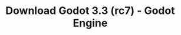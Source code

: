 ---
# Generated by /tools/generators/src/download_archive_generator !!! do not edit by hand !!!
title: 'Download Godot 3.3 (rc7) - Godot Engine'
type: 'download/archive'
name: '3.3'
flavor: 'rc7'
release_date: '2021-03-30T03:00:00-00:00'
release_notes: 'article/release-candidate-godot-3-3-rc-7/'
primaryPlatforms:
  - 'android.apk'
  - 'macos.universal'
  - 'windows.64'
  - 'linux_server.headless.64'
  - 'web'
  - 'templates'
links:
  android.apk:
    name: 'android.apk'
    title: 'Android'
    caption: 'Universal APK (ARM64 + ARMv7 + x86_64 + x86)'
    tags:
      - 'APK download'
      - 'ARM64/v7'
      - 'x86 (64 & 32 bit)'
    hosts:
      github_builds:
        regular: 'https://github.com/godotengine/godot-builds/releases/download/3.3-rc7/Godot_v3.3-rc7_android_editor.apk'
        mono: '#'
      github:
        regular: 'https://github.com/godotengine/godot/releases/download/3.3-rc7/Godot_v3.3-rc7_android_editor.apk'
        mono: '#'
  macos.universal:
    name: 'macos.universal'
    title: 'macOS'
    caption: 'Universal (x86_64 + Apple Silicon)'
    tags:
      - 'Intel/Apple Silicon'
      - '64 bit'
    hosts:
      github_builds:
        regular: 'https://github.com/godotengine/godot-builds/releases/download/3.3-rc7/Godot_v3.3-rc7_osx.universal.zip'
        mono: 'https://github.com/godotengine/godot-builds/releases/download/3.3-rc7/Godot_v3.3-rc7_mono_osx.universal.zip'
      github:
        regular: 'https://github.com/godotengine/godot/releases/download/3.3-rc7/Godot_v3.3-rc7_osx.universal.zip'
        mono: 'https://github.com/godotengine/godot/releases/download/3.3-rc7/Godot_v3.3-rc7_mono_osx.universal.zip'
  windows.64:
    name: 'windows.64'
    title: 'Windows'
    caption: 'Standard (x86_64)'
    tags:
      - '64 bit'
    hosts:
      github_builds:
        regular: 'https://github.com/godotengine/godot-builds/releases/download/3.3-rc7/Godot_v3.3-rc7_win64.exe.zip'
        mono: 'https://github.com/godotengine/godot-builds/releases/download/3.3-rc7/Godot_v3.3-rc7_mono_win64.zip'
      github:
        regular: 'https://github.com/godotengine/godot/releases/download/3.3-rc7/Godot_v3.3-rc7_win64.exe.zip'
        mono: 'https://github.com/godotengine/godot/releases/download/3.3-rc7/Godot_v3.3-rc7_mono_win64.zip'
  linux_server.headless.64:
    name: 'linux_server.headless.64'
    title: 'Linux Server'
    caption: 'Headless (x86_64)'
    tags:
      - '64 bit'
      - 'Headless'
    hosts:
      github_builds:
        regular: 'https://github.com/godotengine/godot-builds/releases/download/3.3-rc7/Godot_v3.3-rc7_linux_headless.64.zip'
        mono: 'https://github.com/godotengine/godot-builds/releases/download/3.3-rc7/Godot_v3.3-rc7_mono_linux_headless_64.zip'
      github:
        regular: 'https://github.com/godotengine/godot/releases/download/3.3-rc7/Godot_v3.3-rc7_linux_headless.64.zip'
        mono: 'https://github.com/godotengine/godot/releases/download/3.3-rc7/Godot_v3.3-rc7_mono_linux_headless_64.zip'
  web:
    name: 'web'
    title: 'Web editor'
    caption: ''
    tags:
      - 'Self-hosted'
      - 'Cross-platform'
    hosts:
      github_builds:
        regular: 'https://github.com/godotengine/godot-builds/releases/download/3.3-rc7/Godot_v3.3-rc7_web_editor.zip'
        mono: '#'
      github:
        regular: 'https://github.com/godotengine/godot/releases/download/3.3-rc7/Godot_v3.3-rc7_web_editor.zip'
        mono: '#'
  linux.64:
    name: 'linux.64'
    title: 'Linux'
    caption: 'Standard (x86_64)'
    tags:
      - '64 bit'
    hosts:
      github_builds:
        regular: 'https://github.com/godotengine/godot-builds/releases/download/3.3-rc7/Godot_v3.3-rc7_x11.64.zip'
        mono: 'https://github.com/godotengine/godot-builds/releases/download/3.3-rc7/Godot_v3.3-rc7_mono_x11_64.zip'
      github:
        regular: 'https://github.com/godotengine/godot/releases/download/3.3-rc7/Godot_v3.3-rc7_x11.64.zip'
        mono: 'https://github.com/godotengine/godot/releases/download/3.3-rc7/Godot_v3.3-rc7_mono_x11_64.zip'
  linux.32:
    name: 'linux.32'
    title: 'Linux'
    caption: 'Standard (x86)'
    tags:
      - '32 bit'
    hosts:
      github_builds:
        regular: 'https://github.com/godotengine/godot-builds/releases/download/3.3-rc7/Godot_v3.3-rc7_x11.32.zip'
        mono: 'https://github.com/godotengine/godot-builds/releases/download/3.3-rc7/Godot_v3.3-rc7_mono_x11_32.zip'
      github:
        regular: 'https://github.com/godotengine/godot/releases/download/3.3-rc7/Godot_v3.3-rc7_x11.32.zip'
        mono: 'https://github.com/godotengine/godot/releases/download/3.3-rc7/Godot_v3.3-rc7_mono_x11_32.zip'
  windows.32:
    name: 'windows.32'
    title: 'Windows'
    caption: 'Standard (x86)'
    tags:
      - '32 bit'
    hosts:
      github_builds:
        regular: 'https://github.com/godotengine/godot-builds/releases/download/3.3-rc7/Godot_v3.3-rc7_win32.exe.zip'
        mono: 'https://github.com/godotengine/godot-builds/releases/download/3.3-rc7/Godot_v3.3-rc7_mono_win32.zip'
      github:
        regular: 'https://github.com/godotengine/godot/releases/download/3.3-rc7/Godot_v3.3-rc7_win32.exe.zip'
        mono: 'https://github.com/godotengine/godot/releases/download/3.3-rc7/Godot_v3.3-rc7_mono_win32.zip'
  linux_server.64:
    name: 'linux_server.64'
    title: 'Linux Server'
    caption: 'Standard (x86_64)'
    tags:
      - '64 bit'
    hosts:
      github_builds:
        regular: 'https://github.com/godotengine/godot-builds/releases/download/3.3-rc7/Godot_v3.3-rc7_linux_server.64.zip'
        mono: 'https://github.com/godotengine/godot-builds/releases/download/3.3-rc7/Godot_v3.3-rc7_mono_linux_server_64.zip'
      github:
        regular: 'https://github.com/godotengine/godot/releases/download/3.3-rc7/Godot_v3.3-rc7_linux_server.64.zip'
        mono: 'https://github.com/godotengine/godot/releases/download/3.3-rc7/Godot_v3.3-rc7_mono_linux_server_64.zip'
  aar_library:
    name: 'aar_library'
    title: 'AAR library'
    caption: ''
    tags:
      - 'Android plugins'
      - 'Java'
      - 'Kotlin'
    hosts:
      github_builds:
        regular: 'https://github.com/godotengine/godot-builds/releases/download/3.3-rc7/godot-lib.3.3.rc7.release.aar'
        mono: 'https://github.com/godotengine/godot-builds/releases/download/3.3-rc7/godot-lib.3.3.rc7.mono.release.aar'
      github:
        regular: 'https://github.com/godotengine/godot/releases/download/3.3-rc7/godot-lib.3.3.rc7.release.aar'
        mono: 'https://github.com/godotengine/godot/releases/download/3.3-rc7/godot-lib.3.3.rc7.mono.release.aar'
  templates:
    name: 'templates'
    title: 'Export templates'
    caption: ''
    tags:
      - 'Used to export your games to all supported platforms'
    hosts:
      github_builds:
        regular: 'https://github.com/godotengine/godot-builds/releases/download/3.3-rc7/Godot_v3.3-rc7_export_templates.tpz'
        mono: 'https://github.com/godotengine/godot-builds/releases/download/3.3-rc7/Godot_v3.3-rc7_mono_export_templates.tpz'
      github:
        regular: 'https://github.com/godotengine/godot/releases/download/3.3-rc7/Godot_v3.3-rc7_export_templates.tpz'
        mono: 'https://github.com/godotengine/godot/releases/download/3.3-rc7/Godot_v3.3-rc7_mono_export_templates.tpz'
---